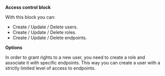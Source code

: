 **Access control block**

With this block you can:
- Create / Update / Delete users.
- Create / Update / Delete roles.
- Create / Update / Delete endpoints.

**Options**

In order to grant rights to a new user, you need to create a role and associate it with specific endpoints. This way you can create a user with a strictly limited level of access to endpoints.
